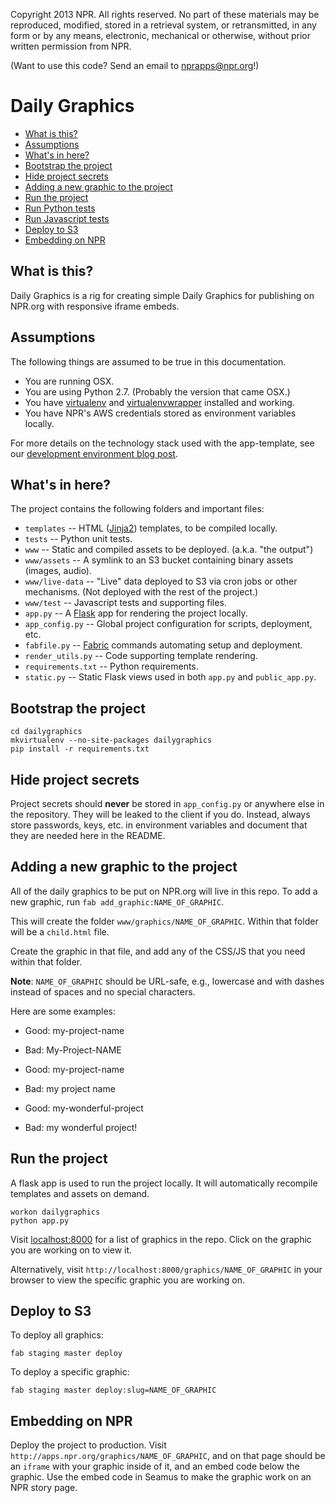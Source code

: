 Copyright 2013 NPR.  All rights reserved.  No part of these materials may be reproduced, modified, stored in a retrieval system, or retransmitted, in any form or by any means, electronic, mechanical or otherwise, without prior written permission from NPR.

(Want to use this code? Send an email to nprapps@npr.org!)

Daily Graphics
========================

* [What is this?](#what-is-this)
* [Assumptions](#assumptions)
* [What's in here?](#whats-in-here)
* [Bootstrap the project](#bootstrap-the-project)
* [Hide project secrets](#hide-project-secrets)
* [Adding a new graphic to the project](#adding-a-new-graphic-to-the-project)
* [Run the project](#run-the-project)
* [Run Python tests](#run-python-tests)
* [Run Javascript tests](#run-javascript-tests)
* [Deploy to S3](#deploy-to-s3)
* [Embedding on NPR](#embedding-on-npr)

What is this?
-------------

Daily Graphics is a rig for creating simple Daily Graphics for publishing on NPR.org with responsive iframe embeds.

Assumptions
-----------

The following things are assumed to be true in this documentation.

* You are running OSX.
* You are using Python 2.7. (Probably the version that came OSX.)
* You have [virtualenv](https://pypi.python.org/pypi/virtualenv) and [virtualenvwrapper](https://pypi.python.org/pypi/virtualenvwrapper) installed and working.
* You have NPR's AWS credentials stored as environment variables locally.

For more details on the technology stack used with the app-template, see our [development environment blog post](http://blog.apps.npr.org/2013/06/06/how-to-setup-a-developers-environment.html).

What's in here?
---------------

The project contains the following folders and important files:

* ``templates`` -- HTML ([Jinja2](http://jinja.pocoo.org/docs/)) templates, to be compiled locally.
* ``tests`` -- Python unit tests.
* ``www`` -- Static and compiled assets to be deployed. (a.k.a. "the output")
* ``www/assets`` -- A symlink to an S3 bucket containing binary assets (images, audio).
* ``www/live-data`` -- "Live" data deployed to S3 via cron jobs or other mechanisms. (Not deployed with the rest of the project.)
* ``www/test`` -- Javascript tests and supporting files.
* ``app.py`` -- A [Flask](http://flask.pocoo.org/) app for rendering the project locally.
* ``app_config.py`` -- Global project configuration for scripts, deployment, etc.
* ``fabfile.py`` -- [Fabric](http://docs.fabfile.org/en/latest/) commands automating setup and deployment.
* ``render_utils.py`` -- Code supporting template rendering.
* ``requirements.txt`` -- Python requirements.
* ``static.py`` -- Static Flask views used in both ``app.py`` and ``public_app.py``.

Bootstrap the project
---------------------

```
cd dailygraphics
mkvirtualenv --no-site-packages dailygraphics
pip install -r requirements.txt
```

Hide project secrets
--------------------

Project secrets should **never** be stored in ``app_config.py`` or anywhere else in the repository. They will be leaked to the client if you do. Instead, always store passwords, keys, etc. in environment variables and document that they are needed here in the README.

Adding a new graphic to the project
-------------------------

All of the daily graphics to be put on NPR.org will live in this repo. To add a new graphic, run ```fab add_graphic:NAME_OF_GRAPHIC```.

This will create the folder ```www/graphics/NAME_OF_GRAPHIC```. Within that folder will be a ```child.html``` file.

Create the graphic in that file, and add any of the CSS/JS that you need within that folder.

**Note**: `NAME_OF_GRAPHIC` should be URL-safe, e.g., lowercase and with dashes instead of spaces and no special characters.

Here are some examples:

* Good: my-project-name
* Bad: My-Project-NAME

* Good: my-project-name
* Bad: my project name

* Good: my-wonderful-project
* Bad: my wonderful project!

Run the project
---------------

A flask app is used to run the project locally. It will automatically recompile templates and assets on demand.

```
workon dailygraphics
python app.py
```

Visit [localhost:8000](http://localhost:8000) for a list of graphics in the repo. Click on the graphic you are working on to view it.

Alternatively, visit ```http://localhost:8000/graphics/NAME_OF_GRAPHIC``` in your browser to view the specific graphic you are working on.

Deploy to S3
------------

To deploy all graphics:

```
fab staging master deploy
```

To deploy a specific graphic:

```
fab staging master deploy:slug=NAME_OF_GRAPHIC
```

Embedding on NPR
----------------

Deploy the project to production. Visit ```http://apps.npr.org/graphics/NAME_OF_GRAPHIC```, and on that page should be an ```iframe``` with your graphic inside of it, and an embed code below the graphic. Use the embed code in Seamus to make the graphic work on an NPR story page.
